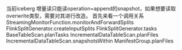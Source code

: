 当前iceberg 增量读只能读operation=append的snapshot，如果想要读取overwrite类型，需要对其进行改造。
首先来看一个调用关系
StreamingMonitorFunction.monitorAndForwardSplits 
FlinkSplitGenerator.createInputSplits
FlinkSplitGenerator.tasks
BaseTableScan.planTasks
IncrementalDataTableScan.planFiles
IncrementalDataTableScan.snapshotsWithin
ManifestGroup.planFiles






